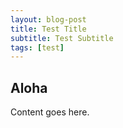 ```yaml
---
layout: blog-post
title: Test Title
subtitle: Test Subtitle
tags: [test]
---
```


## Aloha

Content goes here.